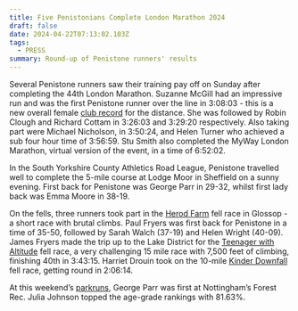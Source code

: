 ```yaml
---
title: Five Penistonians Complete London Marathon 2024
draft: false
date: 2024-04-22T07:13:02.103Z
tags:
  - PRESS
summary: Round-up of Penistone runners' results
---
```

Several Penistone runners saw their training pay off on Sunday after completing the 44th London Marathon. Suzanne McGill had an impressive run and was the first Penistone runner over the line in 3:08:03 - this is a new overall female [club record](https://results.pfrac.co.uk/records/) for the distance. She was followed by Robin Clough and Richard Cottam in 3:26:03 and 3:29:20 respectively. Also taking part were Michael Nicholson, in 3:50:24, and Helen Turner who achieved a sub four hour time of 3:56:59. Stu Smith also completed the MyWay London Marathon, virtual version of the event, in a time of 6:52:02.

In the South Yorkshire County Athletics Road League, Penistone travelled well to complete the 5-mile course at Lodge Moor in Sheffield on a sunny evening. First back for Penistone was George Parr in 29-32, whilst first lady back was Emma Moore in 38-19.

On the fells, three runners took part in the [Herod Farm](https://results.pfrac.co.uk/fell-league-2024/herod-farm) fell race in Glossop - a short race with brutal climbs. Paul Fryers was first back for Penistone in a time of 35-50, followed by Sarah Walch (37-19) and Helen Wright (40-09). James Fryers made the trip up to the Lake District for the [Teenager with Altitude](https://results.pfrac.co.uk/fell-league-2024/teenager-with-altitude) fell race, a very challenging 15 mile race with 7,500 feet of climbing, finishing 40th in 3:43:15. Harriet Drouin took on the 10-mile [Kinder Downfall](https://results.pfrac.co.uk/fell-league-2024/kinder-downfall) fell race, getting round in 2:06:14. 

At this weekend’s [parkruns](https://results.pfrac.co.uk/parkrun-2024/2024-04-20), George Parr was first at Nottingham’s Forest Rec. Julia Johnson topped the age-grade rankings with 81.63%.